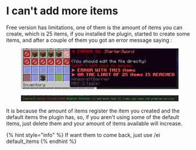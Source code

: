 # I can't add more items

Free version has limitations, one of them is the amount of items you can create, which is 25 items, if you installed the plugin, started to create some items, and after a couple of them you got an error message saying :

<figure><img src="../../../.gitbook/assets/image (183).png" alt=""><figcaption></figcaption></figure>

<figure><img src="../../../.gitbook/assets/image (405).png" alt=""><figcaption></figcaption></figure>

It is because the amount of items register the item you created and the default items the plugin has, so, if you aren't using some of the default items, just delete them and your amount of items available will increase.

{% hint style="info" %}
If want them to come back, just use /ei default\_items
{% endhint %}
